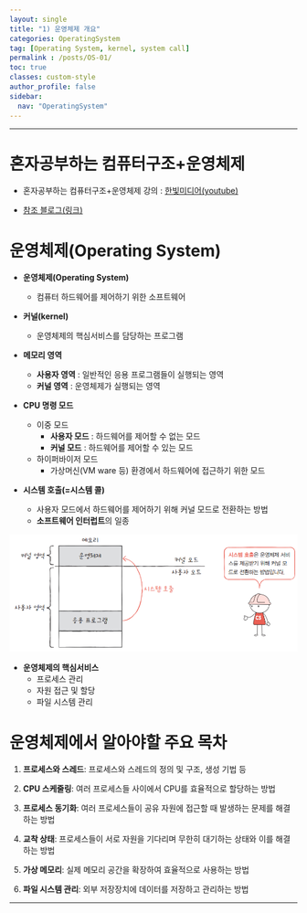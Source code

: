 ```yaml
---
layout: single
title: "1) 운영체제 개요"
categories: OperatingSystem
tag: [Operating System, kernel, system call]
permalink : /posts/OS-01/
toc: true
classes: custom-style
author_profile: false
sidebar:
  nav: "OperatingSystem"
---
```


<hr>

# 혼자공부하는 컴퓨터구조+운영체제

* 혼자공부하는 컴퓨터구조+운영체제 강의 : [한빛미디어(youtube)](https://www.youtube.com/watch?v=bls_GjX-4U8&list=PLVsNizTWUw7FCS83JhC1vflK8OcLRG0Hl)

- [참조 블로그(링크)](https://velog.io/@mmodestaa/%ED%98%BC%EC%9E%90-%EA%B3%B5%EB%B6%80%ED%95%98%EB%8A%94-%EC%BB%B4%ED%93%A8%ED%84%B0-%EA%B5%AC%EC%A1%B0-%EC%9A%B4%EC%98%81%EC%B2%B4%EC%A0%9C-Section-10.-%ED%94%84%EB%A1%9C%EC%84%B8%EC%8A%A4-%EA%B0%9C%EC%9A%94)


# 운영체제(Operating System)

* **운영체제(Operating System)**
  * 컴퓨터 하드웨어를 제어하기 위한 소프트웨어

* **커널(kernel)**  
  * 운영체제의 핵심서비스를 담당하는 프로그램
 
* **메모리 영역**
  * **사용자 영역** : 일반적인 응용 프로그램들이 실행되는 영역 
  * **커널 영역** : 운영체제가 실행되는 영역 
 
* **CPU 명령 모드**
  * 이중 모드   
    * **사용자 모드** : 하드웨어를 제어할 수 없는 모드
    * **커널 모드** : 하드웨어를 제어할 수 있는 모드 
  * 하이퍼바이저 모드
    * 가상머신(VM ware 등) 환경에서 하드웨어에 접근하기 위한 모드

* **시스템 호출(=시스템 콜)**
  * 사용자 모드에서 하드웨어를 제어하기 위해 커널 모드로 전환하는 방법
  * **소프트웨어 인터럽트**의 일종  
  
<p id="img_center">
  <img 
        src="../../assets/images/OperatingSystem/OperatingSystem-1.png"
        alt="image"
        title="image"
  >
</p>

* **운영체제의 핵심서비스**
  * 프로세스 관리
  * 자원 접근 및 할당
  * 파일 시스템 관리  

# 운영체제에서 알아야할 주요 목차

1. **프로세스와 스레드**: 프로세스와 스레드의 정의 및 구조, 생성 기법 등

2. **CPU 스케줄링**: 여러 프로세스들 사이에서 CPU를 효율적으로 할당하는 방법

3. **프로세스 동기화**: 여러 프로세스들이 공유 자원에 접근할 때 발생하는 문제를 해결하는 방법

4. **교착 상태**: 프로세스들이 서로 자원을 기다리며 무한히 대기하는 상태와 이를 해결하는 방법

5. **가상 메모리**: 실제 메모리 공간을 확장하여 효율적으로 사용하는 방법

6. **파일 시스템 관리**: 외부 저장장치에 데이터를 저장하고 관리하는 방법

<hr>